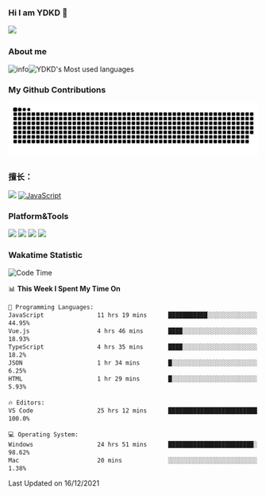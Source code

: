 ### Hi I am YDKD 👋

![](https://visitor-badge.glitch.me/badge?page_id=YDKD.readme)

### About me
![info](https://github-readme-stats.vercel.app/api?username=YDKD&show_icons=true&theme=cobalt)![YDKD's Most used languages](https://github-readme-stats.vercel.app/api/top-langs/?username=YDKD&layout=compact&hide_border=true&langs_count=8)

### My Github Contributions
![](https://raw.githubusercontent.com/YDKD/YDKD/main/assets/github-contribution-grid-snake.svg)

### 擅长：<br />
[![](https://img.shields.io/badge/-Vue.js-007396?style=flat-square&logo=Vue.js&logoColor=#4FC08D)](https://cn.vuejs.org/)
[![JavaScript](https://img.shields.io/badge/-JavaScript-f7e018?style=flat-square&logo=javascript&logoColor=white)]()

### Platform&Tools <br/>

[![]( https://img.shields.io/badge/macOS-Big%20Sur-292e33?style=flat-square&logo=apple&logoColor=ffffff )]() [![](https://img.shields.io/badge/Windows-10-2376bc?style=flat-square&logo=windows&logoColor=ffffff)]() [![]( https://img.shields.io/badge/IDE-Visual%20Studio%20Code-blue?style=flat-square&logo=visual-studio-code&logoColor=ffffff )]() [![]( https://img.shields.io/badge/iPhone-12-999999?style=flat-square&logo=apple&logoColor=ffffff)]() <br />

### Wakatime Statistic
<!--START_SECTION:waka-->
![Code Time](http://img.shields.io/badge/Code%20Time-244%20hrs%2030%20mins-blue)

📊 **This Week I Spent My Time On** 

```text
💬 Programming Languages: 
JavaScript               11 hrs 19 mins      ███████████░░░░░░░░░░░░░░   44.95% 
Vue.js                   4 hrs 46 mins       ████░░░░░░░░░░░░░░░░░░░░░   18.93% 
TypeScript               4 hrs 35 mins       ████░░░░░░░░░░░░░░░░░░░░░   18.2% 
JSON                     1 hr 34 mins        █░░░░░░░░░░░░░░░░░░░░░░░░   6.25% 
HTML                     1 hr 29 mins        █░░░░░░░░░░░░░░░░░░░░░░░░   5.93%

🔥 Editors: 
VS Code                  25 hrs 12 mins      █████████████████████████   100.0%

💻 Operating System: 
Windows                  24 hrs 51 mins      ████████████████████████░   98.62% 
Mac                      20 mins             ░░░░░░░░░░░░░░░░░░░░░░░░░   1.38%

```


 Last Updated on 16/12/2021
<!--END_SECTION:waka-->

<!--
**YDKD/YDKD** is a ✨ _special_ ✨ repository because its `README.md` (this file) appears on your GitHub profile.

Here are some ideas to get you started:

- 🔭 I’m currently working on ...
- 🌱 I’m currently learning ...
- 👯 I’m looking to collaborate on ...
- 🤔 I’m looking for help with ...
- 💬 Ask me about ...
- 📫 How to reach me: ...
- 😄 Pronouns: ...
- ⚡ Fun fact: ...
-->
